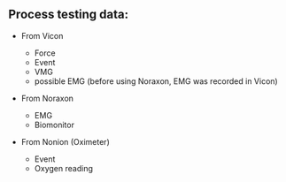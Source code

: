 ## Process testing data:
   - From Vicon    
     - Force
     - Event
     - VMG
     - possible EMG (before using Noraxon, EMG was recorded in Vicon)

     
   - From Noraxon
     - EMG
     - Biomonitor
   
   - From Nonion (Oximeter)
     - Event
     - Oxygen reading
   
  
